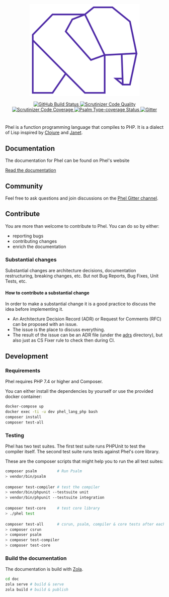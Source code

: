 <p align="center">
  <a href="https://phel-lang.org/" title="Phel Lang Website">
    <img src="doc/static/logo.svg" width="350" alt="Phel logo"/>
  </a>
</p>

<p align="center">
  <a href="https://github.com/jenshaase/phel-lang/actions">
    <img src="https://github.com/jenshaase/phel-lang/workflows/CI/badge.svg" alt="GitHub Build Status">
  </a>
  <a href="https://scrutinizer-ci.com/g/jenshaase/phel-lang/?branch=master">
    <img src="https://scrutinizer-ci.com/g/jenshaase/phel-lang/badges/quality-score.png?b=master" alt="Scrutinizer Code Quality">
  </a>
  <a href="https://scrutinizer-ci.com/g/jenshaase/phel-lang/?branch=master">
    <img src="https://scrutinizer-ci.com/g/jenshaase/phel-lang/badges/coverage.png?b=master" alt="Scrutinizer Code Coverage">
  </a>
  <a href="https://shepherd.dev/github/jenshaase/phel-lang">
    <img src="https://shepherd.dev/github/jenshaase/phel-lang/coverage.svg" alt="Psalm Type-coverage Status">
  </a>
  <a href="https://gitter.im/phel-lang/community?utm_source=badge&amp;utm_medium=badge&amp;utm_campaign=pr-badge">
    <img src="https://badges.gitter.im/Join%20Chat.svg" alt="Gitter">
  </a>
</p>

#

Phel is a function programming language that compiles to PHP. It is a dialect of Lisp inspired by [Clojure](https://clojure.org/) and [Janet](https://janet-lang.org/).

## Documentation

The documentation for Phel can be found on Phel's website

[Read the documentation](https://phel-lang.org)

## Community

Feel free to ask questions and join discussions on the [Phel Gitter channel](https://gitter.im/phel-lang/community).

## Contribute

You are more than welcome to contribute to Phel. You can do so by either:

* reporting bugs
* contributing changes
* enrich the documentation

### Substantial changes

Substantial changes are architecture decisions, documentation restructuring, breaking changes, etc.
But not Bug Reports, Bug Fixes, Unit Tests, etc.

#### How to contribute a substantial change

In order to make a substantial change it is a good practice to discuss the idea before implementing it.

- An Architecture Decision Record (ADR) or Request for Comments (RFC) can be proposed with an issue.
- The issue is the place to discuss everything.
- The result of the issue can be an ADR file (under the [adrs](./adrs) directory), but also just as CS Fixer rule to check then during CI.

## Development

### Requirements

Phel requires PHP 7.4 or higher and Composer.

You can either install the dependencies by yourself or use the provided docker container:

```bash
docker-compose up
docker exec -ti -u dev phel_lang_php bash
composer install
composer test-all
```

### Testing

Phel has two test suites. The first test suite runs PHPUnit to test the compiler itself. The second test suite runs tests against Phel's core library.

These are the composer scripts that might help you to run the all test suites:

```bash
composer psalm         # Run Psalm
> vendor/bin/psalm

composer test-compiler # test the compiler
> vendor/bin/phpunit --testsuite unit
> vendor/bin/phpunit --testsuite integration

composer test-core     # test core library
> ./phel test

composer test-all      # csrun, psalm, compiler & core tests after each other
> composer csrun
> composer psalm
> composer test-compiler
> composer test-core
```

### Build the documentation

The documentation is build with [Zola](https://www.getzola.org/).

```bash
cd doc
zola serve # build & serve
zola build # build & publish
```
